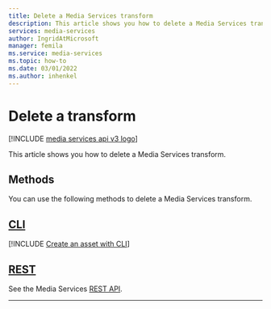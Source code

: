 ```yaml
---
title: Delete a Media Services transform
description: This article shows you how to delete a Media Services transform.
services: media-services
author: IngridAtMicrosoft
manager: femila 
ms.service: media-services
ms.topic: how-to
ms.date: 03/01/2022
ms.author: inhenkel
---
```


# Delete a transform

[!INCLUDE [media services api v3 logo](./includes/v3-hr.md)]

This article shows you how to delete a Media Services transform.

## Methods

You can use the following methods to delete a Media Services transform.

## [CLI](#tab/cli/)

[!INCLUDE [Create an asset with CLI](./includes/task-delete-transform-cli.md)]

## [REST](#tab/rest/)

See the Media Services [REST API](/rest/api/media/transforms/delete).

---
